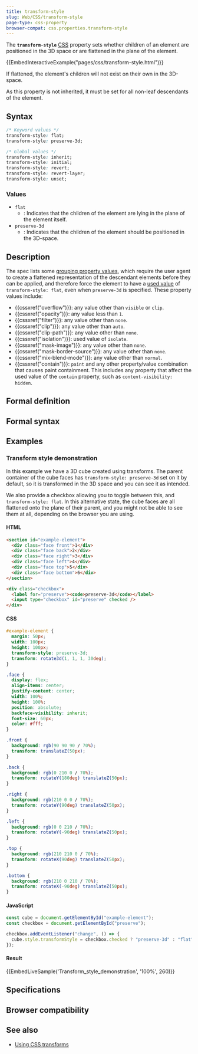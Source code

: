 ```yaml
---
title: transform-style
slug: Web/CSS/transform-style
page-type: css-property
browser-compat: css.properties.transform-style
---
```




The **`transform-style`** [CSS](/Web/CSS) property sets whether children of an element are positioned in the 3D space or are flattened in the plane of the element.

{{EmbedInteractiveExample("pages/css/transform-style.html")}}

If flattened, the element's children will not exist on their own in the 3D-space.

As this property is not inherited, it must be set for all non-leaf descendants of the element.

## Syntax

```css
/* Keyword values */
transform-style: flat;
transform-style: preserve-3d;

/* Global values */
transform-style: inherit;
transform-style: initial;
transform-style: revert;
transform-style: revert-layer;
transform-style: unset;
```

### Values

- `flat`
  - : Indicates that the children of the element are lying in the plane of the element itself.
- `preserve-3d`
  - : Indicates that the children of the element should be positioned in the 3D-space.

## Description

The spec lists some [grouping property values](https://drafts.csswg.org/css-transforms-2/#grouping-property-values), which
require the user agent to create a flattened representation of the descendant elements before they can be applied, and therefore force the element to have a [used value](/Web/CSS/used_value) of `transform-style: flat`, even when `preserve-3d` is specified. These property values include:

- {{cssxref("overflow")}}: any value other than `visible` or `clip`.
- {{cssxref("opacity")}}: any value less than `1`.
- {{cssxref("filter")}}: any value other than `none`.
- {{cssxref("clip")}}: any value other than `auto`.
- {{cssxref("clip-path")}}: any value other than `none`.
- {{cssxref("isolation")}}: used value of `isolate`.
- {{cssxref("mask-image")}}: any value other than `none`.
- {{cssxref("mask-border-source")}}: any value other than `none`.
- {{cssxref("mix-blend-mode")}}: any value other than `normal`.
- {{cssxref("contain")}}: `paint` and any other property/value combination that causes paint containment. This includes any property that affect the used value of the `contain` property, such as `content-visibility: hidden`.

## Formal definition



## Formal syntax



## Examples

### Transform style demonstration

In this example we have a 3D cube created using transforms. The parent container of the cube faces has `transform-style: preserve-3d` set on it by default, so it is transformed in the 3D space and you can see it as intended.

We also provide a checkbox allowing you to toggle between this, and `transform-style: flat`. In this alternative state, the cube faces are all flattened onto the plane of their parent, and you might not be able to see them at all, depending on the browser you are using.

#### HTML

```html
<section id="example-element">
  <div class="face front">1</div>
  <div class="face back">2</div>
  <div class="face right">3</div>
  <div class="face left">4</div>
  <div class="face top">5</div>
  <div class="face bottom">6</div>
</section>

<div class="checkbox">
  <label for="preserve"><code>preserve-3d</code></label>
  <input type="checkbox" id="preserve" checked />
</div>
```

#### CSS

```css
#example-element {
  margin: 50px;
  width: 100px;
  height: 100px;
  transform-style: preserve-3d;
  transform: rotate3d(1, 1, 1, 30deg);
}

.face {
  display: flex;
  align-items: center;
  justify-content: center;
  width: 100%;
  height: 100%;
  position: absolute;
  backface-visibility: inherit;
  font-size: 60px;
  color: #fff;
}

.front {
  background: rgb(90 90 90 / 70%);
  transform: translateZ(50px);
}

.back {
  background: rgb(0 210 0 / 70%);
  transform: rotateY(180deg) translateZ(50px);
}

.right {
  background: rgb(210 0 0 / 70%);
  transform: rotateY(90deg) translateZ(50px);
}

.left {
  background: rgb(0 0 210 / 70%);
  transform: rotateY(-90deg) translateZ(50px);
}

.top {
  background: rgb(210 210 0 / 70%);
  transform: rotateX(90deg) translateZ(50px);
}

.bottom {
  background: rgb(210 0 210 / 70%);
  transform: rotateX(-90deg) translateZ(50px);
}
```

#### JavaScript

```js
const cube = document.getElementById("example-element");
const checkbox = document.getElementById("preserve");

checkbox.addEventListener("change", () => {
  cube.style.transformStyle = checkbox.checked ? "preserve-3d" : "flat";
});
```

#### Result

{{EmbedLiveSample('Transform_style_demonstration', '100%', 260)}}

## Specifications



## Browser compatibility



## See also

- [Using CSS transforms](/Web/CSS/CSS_transforms/Using_CSS_transforms)
